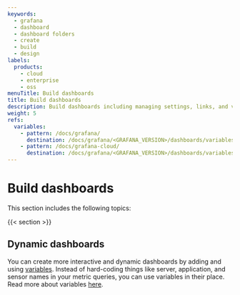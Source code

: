 ```yaml
---
keywords:
  - grafana
  - dashboard
  - dashboard folders
  - create
  - build
  - design
labels:
  products:
    - cloud
    - enterprise
    - oss
menuTitle: Build dashboards
title: Build dashboards
description: Build dashboards including managing settings, links, and version history
weight: 5
refs:
  variables:
    - pattern: /docs/grafana/
      destination: /docs/grafana/<GRAFANA_VERSION>/dashboards/variables/
    - pattern: /docs/grafana-cloud/
      destination: /docs/grafana/<GRAFANA_VERSION>/dashboards/variables/
---
```


# Build dashboards

This section includes the following topics:

{{< section >}}

## Dynamic dashboards

You can create more interactive and dynamic dashboards by adding and using [variables](ref:variables). Instead of hard-coding things like server, application, and sensor names in your metric queries, you can use variables in their place. Read more about variables [here](ref:variables).
